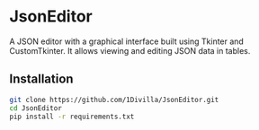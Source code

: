 # JsonEditor

A JSON editor with a graphical interface built using Tkinter and CustomTkinter. It allows viewing and editing JSON data in tables.

## Installation

```bash
git clone https://github.com/1Divilla/JsonEditor.git
cd JsonEditor
pip install -r requirements.txt